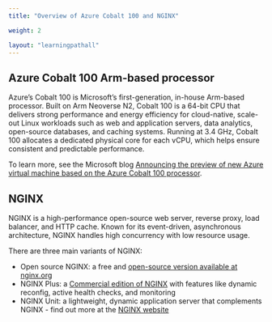 ```yaml
---
title: "Overview of Azure Cobalt 100 and NGINX"

weight: 2

layout: "learningpathall"
---
```


## Azure Cobalt 100 Arm-based processor

Azure’s Cobalt 100 is Microsoft’s first-generation, in-house Arm-based processor. Built on Arm Neoverse N2, Cobalt 100 is a 64-bit CPU that delivers strong performance and energy efficiency for cloud-native, scale-out Linux workloads such as web and application servers, data analytics, open-source databases, and caching systems. Running at 3.4 GHz, Cobalt 100 allocates a dedicated physical core for each vCPU, which helps ensure consistent and predictable performance.

To learn more, see the Microsoft blog [Announcing the preview of new Azure virtual machine based on the Azure Cobalt 100 processor](https://techcommunity.microsoft.com/blog/azurecompute/announcing-the-preview-of-new-azure-vms-based-on-the-azure-cobalt-100-processor/4146353).

## NGINX

NGINX is a high-performance open-source web server, reverse proxy, load balancer, and HTTP cache. Known for its event-driven, asynchronous architecture, NGINX handles high concurrency with low resource usage.

There are three main variants of NGINX:
- Open source NGINX: a free and [open-source version available at nginx.org](https://nginx.org)
- NGINX Plus: a [Commercial edition of NGINX](https://www.nginx.com/products/nginx/) with features like dynamic reconfig, active health checks, and monitoring
- NGINX Unit: a lightweight, dynamic application server that complements NGINX - find out more at the [NGINX website](https://unit.nginx.org/)
